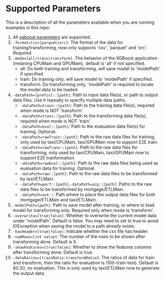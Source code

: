Supported Parameters
============================

This is a description of all the parameters available when you are running examples in this repo:

1. All [xgboost parameters](https://xgboost.readthedocs.io/en/latest/parameter.html) are supported.
2. `-format=[csv|parquet|orc]`: The format of the data for training/transforming, now only supports 'csv', 'parquet' and 'orc'. *Required*.
3. `-mode=[all|train|transform]`. The behavior of the XGBoost application (meaning CPUMain and GPUMain), default is 'all' if not specified.
   * all: Do both training and transforming, will save model to 'modelPath' if specified
   * train: Do training only, will save model to 'modelPath' if specified.
   * transform: Do transforming only, 'modelPath' is required to locate the model data to be loaded.
4. `-dataPath=[prefix]::[path]`: Path to input data file(s), or path to output data files. Use it repeatly to specify multiple data paths.
   * `-dataPath=train::[path]`: Path to the training data file(s), required when mode is NOT 'transform'.
   * `-dataPath=trans::[path]`: Path to the transforming data file(s), required when mode is NOT 'train'.
   * `-dataPath=eval::[path]`: Path to the evaluation data file(s) for training. Optional.
   * `-dataPath=rawTrain::[path]`: Path to the raw data files for training, only used by taxi/CPUMain, taxi/GPUMain now to support E2E train.
   * `-dataPath=rawTrans::[path]`: Path to the raw data files for transforming, only used by taxi/CPUMain, taxi/GPUMain now to support E2E tranformation.
   * `-dataPath=rawEval::[path]`: Path to the raw data files being used as evaluation data for training. Optional.
   * `-dataPath=raw::[path]`: Path to the raw data files to be transformed by taxi/ETLMain.
   * `-dataPath=perf::[path]`,`-dataPath=acq::[path]`: Paths to the raw data files to be transformed by mortgage/ETLMain.
   * `-dataPath=out::`: Path where to place the output data files for both mortgage/ETLMain and taxi/ETLMain.
5. `-modelPath=[path]`: Path to save model after training, or where to load model for transforming only. Required only when mode is 'transform'.
6. `-overwrite=[true|false]`: Whether to overwrite the current model data under 'modelPath'. Default is false. You may need to set to true to avoid IOException when saving the model to a path already exists.
7. `-hasHeader=[true|false]`: Indicate whether the csv file has header.
8. `-numRows=[int value]`: The number of the rows to be shown after transforming done. Default is 5.
9. `-showFeatures=[true|false]`: Whether to show the features columns after transforming done. Default is true.
10. `-dataRatios=[trainRatio:transformRatio]`: The ratios of data for train and transform, then the ratio for evaluation is (100-train-test). Default is 80:20, no evaluation. This is only used by taxi/ETLMain now to generate the output data.
